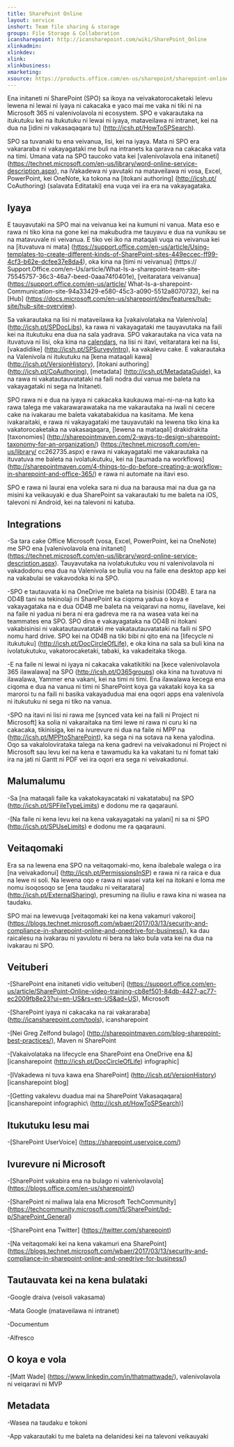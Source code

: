 ```yaml
---
title: SharePoint Online
layout: service
inshort: Team file sharing & storage
groups: File Storage & Collaboration
icansharepoint: http://icansharepoint.com/wiki/SharePoint_Online
xlinkadmin: 
xlinkdev: 
xlink: 
xlinkbusiness: 
xmarketing: 
xsource: https://products.office.com/en-us/sharepoint/sharepoint-online-collaboration-software
---
```


Ena initaneti ni SharePoint (SPO) sa ikoya na veivakatorocaketaki lelevu lewena ni lewai ni iyaya ni cakacaka e yaco mai me vaka ni tiki ni na Microsoft 365 ni valenivolavola ni ecosystem. SPO e vakarautaka na itukutuku kei na itukutuku ni lewai ni iyaya, mataveilawa ni intranet, kei na dua na [idini ni vakasaqaqara tu] (http://icsh.pt/HowToSPSearch).

SPO sa tuvanaki tu ena veivanua, lisi, kei na iyaya. Mata ni SPO era vakararaba ni vakayagataki me buli na intranets ka qarava na cakacaka vata na timi. Umana vata na SPO taucoko vata kei [valenivolavola ena initaneti] (https://technet.microsoft.com/en-us/library/word-online-service-description.aspx), na iVakadewa ni yavutaki na mataveilawa ni vosa, Excel, PowerPoint, kei OneNote, ka tokona na [itokani authoring] (http://icsh.pt/ CoAuthoring) (salavata Editataki) ena vuqa vei ira era na vakayagataka.

Iyaya
---------

E tauyavutaki na SPO mai na veivanua kei na kumuni ni vanua. Mata eso e rawa ni tiko kina na gone kei na makubudra me tauyavu e dua na vunikau se na matavuvale ni veivanua. E tiko vei iko na mataqali vuqa na veivanua kei na [ituvatuva ni mata] (https://support.office.com/en-us/article/Using-templates-to-create-different-kinds-of-SharePoint-sites-449eccec-ff99-4cf3-b62e-dcfee37e8da4), oka kina na [timi ni veivanua] (https:// Support.Office.com/en-Us/article/What-Is-a-sharepoint-team-site-75545757-36c3-46a7-beed-0aaa74f0401e), [veitaratara veivanua] (https://support.office.com/en-us/article/ What-Is-a-sharepoint-Communication-site-94a33429-e580-45c3-a090-5512a8070732), kei na [Hub] (https://docs.microsoft.com/en-us/sharepoint/dev/features/hub-site/hub-site-overview).

Sa vakarautaka na lisi ni mataveilawa ka [vakaivolataka na Valenivola] (http://icsh.pt/SPDocLibs), ka rawa ni vakayagataki me tauyavutaka na faili kei na itukutuku ena dua na sala yadrava. SPO vakarautaka na vica vata na ituvatuva ni lisi, oka kina na [calendars](https//icsh.pt/SPCalendars), na lisi ni itavi, veitaratara kei na lisi, [vakadidike] (http://icsh.pt/SPSurveyIntro), ka vakalevu cake. E vakarautaka na Valenivola ni itukutuku na [kena mataqali kawa] (http://icsh.pt/VersionHistory), [itokani authoring] (http://icsh.pt/CoAuthoring), [metadata] (http://icsh.pt/MetadataGuide), ka na rawa ni vakatautauvatataki na faili nodra dui vanua me baleta na vakayagataki ni sega na Initaneti.

SPO rawa ni e dua na iyaya ni cakacaka kaukauwa mai-ni-na-na kato ka rawa talega me vakarawarawataka na me vakarautaka na iwali ni cecere cake na ivakarau me baleta vakatabakidua na kasitama. Me kena ivakaraitaki, e rawa ni vakayagataki me tauyavutaki na lewena tiko kina ka vakatorocaketaka na vakasaqaqara, [lewena na mataqali] drakidrakita [taxonomies] (http://sharepointmaven.com/2-ways-to-design-sharepoint-taxonomy-for-an-organization/) (https://technet.microsoft.com/en-us/library/ cc262735.aspx) e rawa ni vakayagataki me vakarautaka na ituvatuva me baleta na ivolatukutuku, kei na [taumada na workflows] (http://sharepointmaven.com/4-things-to-do-before-creating-a-workflow-in-sharepoint-and-office-365/) e rawa ni automate na itavi eso.

SPO e rawa ni laurai ena voleka sara ni dua na barausa mai na dua ga na misini ka veikauyaki e dua SharePoint sa vakarautaki tu me baleta na iOS, talevoni ni Android, kei na talevoni ni katuba.

Integrations
---------

-Sa tara cake Office Microsoft (vosa, Excel, PowerPoint, kei na OneNote) me SPO ena [valenivolavola ena initaneti] (https://technet.microsoft.com/en-us/library/word-online-service-description.aspx). Tauyavutaka na ivolatukutuku vou ni valenivolavola ni vakadodonu ena dua na Valenivola se bulia vou na faile ena desktop app kei na vakabulai se vakavodoka ki na SPO.

-SPO e tautauvata ki na OneDrive me baleta na bisinisi (OD4B). E tara na OD4B tani na tekinolaji ni SharePoint ka ciqoma yadua o koya e vakayagataka na e dua OD4B me baleta na veiqaravi na nomu, ilavelave, kei na faile ni yadua ni bera ni era gadreva me ra na wasea vata kei na teammates ena SPO. SPO dina e vakayagataka na OD4B ni itokani vakabisinisi ni vakatautauvatataki me vakatautauvatataki na faili ni SPO nomu hard drive. SPO kei na OD4B na tiki bibi ni qito ena na [lifecycle ni itukutuku] (http://icsh.pt/DocCircleOfLife), e oka kina na sala sa buli kina na ivolatukutuku, vakatorocaketaki, tabaki, ka vakadeitaka tikoga.

-E na faile ni lewai ni iyaya ni cakacaka vakatikitiki na [kece valenivolavola 365 ilawalawa] na SPO (http://icsh.pt/O365groups) oka kina na tuvatuva ni ilawalawa, Yammer ena vakani, kei na timi ni timi. Ena ilawalawa kecega ena ciqoma e dua na vanua ni timi ni SharePoint koya ga vakataki koya ka sa maroroi tu na faili ni basika vakayadudua mai ena oqori apps ena valenivola ni itukutuku ni sega ni tiko na vanua.

-SPO na itavi ni lisi ni rawa me [synced vata kei na faili ni Project ni Microsoft] ka solia ni vakaraitaka na timi lewe ni rawa ni curu ki na cakacaka, tikinisiga, kei na ivurevure ni dua na faile ni MPP na (http://icsh.pt/MPPtoSharePoint), ka sega ni na sotava na kena yalodina. Oqo sa vakalolovirataka talega na kena gadrevi na veivakadonui ni Project ni Microsoft sau levu kei na kena e tawamudu ka ka vakatani tu ni fomat taki ira na jati ni Gantt ni PDF vei ira oqori era sega ni veivakadonui.

Malumalumu
---------

-Sa [na mataqali faile ka vakatokayacataki ni vakatatabu] na SPO (http://icsh.pt/SPFileTypeLimits) e dodonu me ra qaqarauni.

-[Na faile ni kena levu kei na kena vakayagataki na yalani] ni sa ni SPO (http://icsh.pt/SPUseLimits) e dodonu me ra qaqarauni.

Veitaqomaki
---------

Era sa na lewena ena SPO na veitaqomaki-mo, kena ibalebale walega o ira [na veivakadonui] (http://icsh.pt/PermissionsInSP) e rawa ni ra raica e dua na lewe ni soli. Na lewena oqo e rawa ni wasei vata kei na itokani e loma me nomu isoqosoqo se [ena taudaku ni veitaratara] (http://icsh.pt/ExternalSharing), presuming na iliuliu e rawa kina ni wasea na taudaku.

SPO mai na lewevuqa [veitaqomaki kei na kena vakamuri vakoroi] (https://blogs.technet.microsoft.com/wbaer/2017/03/13/security-and-compliance-in-sharepoint-online-and-onedrive-for-business/), ka dau raicalesu na ivakarau ni yavulotu ni bera na lako bula vata kei na dua na ivakarau ni SPO.

Veituberi
---------

-[SharePoint ena initaneti vidio veituberi] (https://support.office.com/en-us/article/SharePoint-Online-video-training-cb8ef501-84db-4427-ac77-ec2009fb8e23?ui=en-US&rs=en-US&ad=US), Microsoft

-[SharePoint iyaya ni cakacaka na rai vakararaba] (http://icansharepoint.com/tools), icansharepoint

-[Nei Greg Zelfond bulago] (http://sharepointmaven.com/blog-sharepoint-best-practices/), Maven ni SharePoint

-[Vakaivolataka na lifecycle ena SharePoint ena OneDrive ena &] \[icansharepoint (http://icsh.pt/DocCircleOfLife)
    infographic\]

-[IVakadewa ni tuva kawa ena SharePoint] (http://icsh.pt/VersionHistory)
    \[icansharepoint blog\]

-[Getting vakalevu duadua mai na SharePoint
    Vakasaqaqara] \[icansharepoint infographic\ (http://icsh.pt/HowToSPSearch)]

Itukutuku lesu mai
---------

-[SharePoint UserVoice] (https://sharepoint.uservoice.com/)

Ivurevure ni Microsoft
---------

-[SharePoint vakabira ena na bulago ni valenivolavola] (https://blogs.office.com/en-us/sharepoint/)

-[SharePoint ni maliwa lala ena Microsoft TechCommunity] (https://techcommunity.microsoft.com/t5/SharePoint/bd-p/SharePoint_General)

-[SharePoint ena Twitter] (https://twitter.com/sharepoint)

-[Na veitaqomaki kei na kena vakamuri ena SharePoint] (https://blogs.technet.microsoft.com/wbaer/2017/03/13/security-and-compliance-in-sharepoint-online-and-onedrive-for-business/)


Tautauvata kei na kena bulataki
--------------------

-Google draiva (veisoli vakasama)

-Mata Google (mataveilawa ni intranet)

-Documentum

-Alfresco

O koya e vola
---------

-[Matt Wade] (https://www.linkedin.com/in/thatmattwade/), valenivolavola ni veiqaravi ni MVP

Metadata
--------

-Wasea na taudaku e tokoni

-App vakarautaki tu me baleta na delanidesi kei na talevoni veikauyaki

